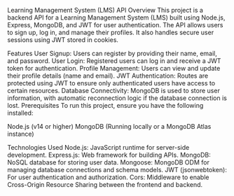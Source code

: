 Learning Management System (LMS) API
Overview
This project is a backend API for a Learning Management System (LMS) built using Node.js, Express, MongoDB, and JWT for user authentication. The API allows users to sign up, log in, and manage their profiles. It also handles secure user sessions using JWT stored in cookies.

Features
User Signup: Users can register by providing their name, email, and password.
User Login: Registered users can log in and receive a JWT token for authentication.
Profile Management: Users can view and update their profile details (name and email).
JWT Authentication: Routes are protected using JWT to ensure only authenticated users have access to certain resources.
Database Connectivity: MongoDB is used to store user information, with automatic reconnection logic if the database connection is lost.
Prerequisites
To run this project, ensure you have the following installed:

Node.js (v14 or higher)
MongoDB (Running locally or a MongoDB Atlas instance)

Technologies Used
Node.js: JavaScript runtime for server-side development.
Express.js: Web framework for building APIs.
MongoDB: NoSQL database for storing user data.
Mongoose: MongoDB ODM for managing database connections and schema models.
JWT (jsonwebtoken): For user authentication and authorization.
Cors: Middleware to enable Cross-Origin Resource Sharing between the frontend and backend.
